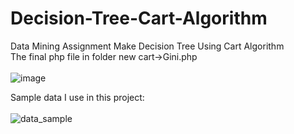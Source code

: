 # Decision-Tree-Cart-Algorithm

Data Mining Assignment
Make Decision Tree Using Cart Algorithm
<br>
The final php file in folder new cart->Gini.php
<br>
<br>
![image](https://user-images.githubusercontent.com/82703688/210781020-a9cf5d6f-5431-45d3-8d46-eecd488f2f8a.png)

Sample data I use in this project:
<br>
<br>
![data_sample](https://user-images.githubusercontent.com/82703688/210788680-49a032e6-5153-4213-be70-89d59e11610e.png)
